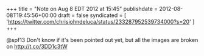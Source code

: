 +++
title = "Note on Aug 8 EDT 2012 at 15:45"
publishdate = 2012-08-08T19:45:56+00:00
draft = false
syndicated = [ 'https://twitter.com/chrisjohndeluca/status/233287952539734000?s=20' ]
+++

@spf13 Don't know if it's been pointed out yet, but all the images are broken on http://t.co/3DD1c3tW
